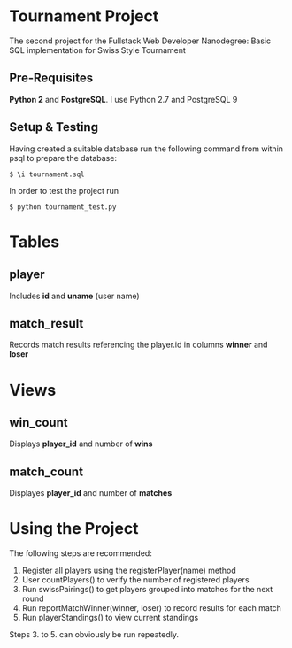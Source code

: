 # Tournament Project
The second project for the Fullstack Web Developer Nanodegree: 
Basic SQL implementation for Swiss Style Tournament
 
## Pre-Requisites
**Python 2** and **PostgreSQL**. I use Python 2.7 and PostgreSQL 9

## Setup & Testing
Having created a suitable database run the following command
from within psql to prepare the database:
```
$ \i tournament.sql
```
In order to test the project run
```
$ python tournament_test.py
```

# Tables
## player
Includes **id** and **uname** (user name)
 
## match_result
Records match results referencing the player.id in 
columns **winner** and **loser**

# Views
## win_count
Displays **player_id** and number of **wins**

## match_count
Displayes **player_id** and number of **matches**

# Using the Project
The following steps are recommended:

1. Register all players using the registerPlayer(name) method
2. User countPlayers() to verify the number of registered players
3. Run swissPairings() to get players grouped into matches for the next round
4. Run reportMatchWinner(winner, loser) to record results for each match
5. Run playerStandings() to view current standings

Steps 3. to 5. can obviously be run repeatedly.
